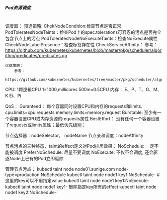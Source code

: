 ####
#####        Pod资源调度
##
#

调度器：
	预选策略:
		ChekNodeCondition:检查节点是否正常
		PodToleratesNodeTaints：检查Pod上的spec.tolerations可容忍的污点是否完全包含节点上的污点
		PodToleratesNodeNoExecuteTaints：检查NoExecute属性
		CheckNodeLabelPresence：检查标签存在性
		CheckServiceAffinity：
		参考：
			https://github.com/kubernetes/kubernetes/blob/master/pkg/scheduler/algorithm/predicates/predicates.go
		
	优选策略：
		参考：
			https://github.com/kubernetes/kubernetes/tree/master/pkg/scheduler/algorithm/priorities


CPU:
1颗逻辑CPU
	1=1000,millicores
	500m=0.5CPU
内存：
	E、P、T、G、M、K
	Ei、Pi


QoS：
	Guranteed：
		每个容器同时设置CPU和内存的requests和limits.
		cpu.limits=cpu.requests
		memory.limits=memory.request
	Burstable:
		至少有一个容器设置CPU或内存资源的requests属性
	BestEffort：
		没有任何一个容器设置了requests或limits属性；最低优先级别；

节点选择器：nodeSelector， nodeName
节点亲和调度：nodeAffinity

节点污点的三种终态，taint的effect定义对Pod排斥效果：
      NoSchedule: 一定不能被调度
      PreferNoSchedule: 尽量不要调度
      NoExecute: 不仅不会调度, 还会驱逐Node上已有的Pod立即驱除
	
管理节点污点：
	kubectl taint node node01.sunlge.com node-type=production:NoSchedule
	kubectl taint node node1 key1:NoSchedule-  # 这里的key可以不用指定value
	kubectl taint node node1 key1:NoExecute-
	kubectl taint node node1 key1-  删除指定key所有的effect
	kubectl taint node node1 key2:NoSchedule-
